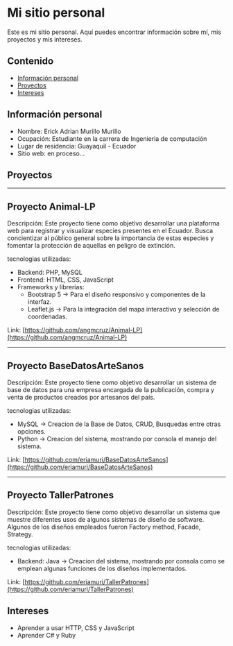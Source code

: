 # Mi sitio personal

Este es mi sitio personal. Aquí puedes encontrar información sobre mí, mis proyectos y mis intereses.

## Contenido

* [Información personal](#información-personal)
* [Proyectos](#proyectos)
* [Intereses](#intereses)

## Información personal

* Nombre: Erick Adrian Murillo Murillo
* Ocupación: Estudiante en la carrera de Ingenieria de computación
* Lugar de residencia: Guayaquil - Ecuador
* Sitio web: en proceso...

## Proyectos

------------------
Proyecto Animal-LP
------------------

Descripción:
Este proyecto tiene como objetivo desarrollar una plataforma web para registrar y visualizar especies presentes en el Ecuador.
Busca concientizar al público general sobre la importancia de estas especies y fomentar la protección de aquellas en peligro de extinción.

tecnologias utilizadas:
* Backend: PHP, MySQL
* Frontend: HTML, CSS, JavaScript 
* Frameworks y librerías:
    * Bootstrap 5 → Para el diseño responsivo y componentes de la interfaz.
    * Leaflet.js → Para la integración del mapa interactivo y selección de coordenadas.

Link:
[https://github.com/angmcruz/Animal-LP](https://github.com/angmcruz/Animal-LP)

---------------------------
Proyecto BaseDatosArteSanos
---------------------------

Descripción:
Este proyecto tiene como objetivo desarrollar un sistema de base de datos para una empresa encargada de la publicación, compra y venta de productos creados por artesanos del país.

tecnologias utilizadas:
* MySQL -> Creacion de la Base de Datos, CRUD, Busquedas entre otras opciones.
* Python -> Creacion del sistema, mostrando por consola el manejo del sistema. 

Link:
[https://github.com/eriamuri/BaseDatosArteSanos](https://github.com/eriamuri/BaseDatosArteSanos)

-----------------------
Proyecto TallerPatrones
-----------------------

Descripción:
Este proyecto tiene como objetivo desarrollar un sistema que muestre diferentes usos de algunos sistemas de diseño de software.
Algunos de los diseños empleados fueron Factory method, Facade, Strategy.

tecnologias utilizadas:
* Backend: Java -> Creacion del sistema, mostrando por consola como se emplean algunas funciones de los diseños implementados. 

Link:
[https://github.com/eriamuri/TallerPatrones](https://github.com/eriamuri/TallerPatrones)


## Intereses

* Aprender a usar HTTP, CSS y JavaScript
* Aprender C# y Ruby



